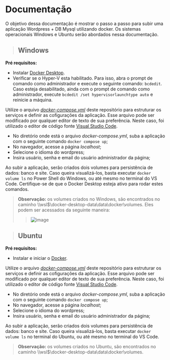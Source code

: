 # Documentação

O objetivo dessa documentação é mostrar o passo a passo para subir uma aplicação Wordpress + DB Mysql utilizando docker. Os sistemas operacionais Windows e Ubuntu serão abordados nessa documentação.


> ## Windows  

**Pré requisitos:**
* Instalar [Docker Desktop](https://docs.docker.com/desktop/install/windows-install/). 
* Verificar se o Hyper-V esta habilitado. Para isso, abra o prompt de comando como administrador e execute o seguinte comando: `bcdedit`.
Caso esteja desabilitado, ainda com o prompt de comando como administrador, execute `bcdedit /set hypervisorlaunchtype auto` e reinicie a máquina.

Utilize o arquivo *[docker-compose.yml](https://github.com/samucosta13/compass-docker/blob/main/docker-compose.yml)* deste repositório para estruturar os serviços e definir as cofigurações da aplicação. Esse arquivo pode ser modificado por qualquer editor de texto de sua preferência. Neste caso, foi utilizado o editor de código fonte [Visual Studio Code](https://code.visualstudio.com/download).  
  
* No diretório onde está o arquivo *docker-compose.yml*, suba a aplicação com o seguinte comando `docker compose up`;
* No navegador, acesse a página *localhost*;
* Selecione o idioma do wordpress;
* Insira usuário, senha e email do usuário administrador da página;

Ao subir a aplicação, serão criados dois volumes para persistência de dados: banco e site. Caso queira visualizá-los, basta executar `docker volume ls` no Power Shell do Windows, ou até mesmo no terminal do VS Code. Certifique-se de que o Docker Desktop esteja ativo para rodar estes comandos.

>**Observação:** os volumes criados no Windows, são encontrados no caminho \\\wsl$\docker-desktop-data\data\docker\volumes. Eles podem ser acessados da seguinte maneira: 
>>![image](https://user-images.githubusercontent.com/62852333/196316460-3e359a90-7c2d-437f-bebd-067926f1d421.png)


> ## Ubuntu

**Pré requisitos:**
* Instalar e iniciar o [Docker](https://docs.docker.com/engine/install/ubuntu/).

Utilize o arquivo *[docker-compose.yml](https://github.com/samucosta13/compass-docker/blob/main/docker-compose.yml)* deste repositório para estruturar os serviços e definir as cofigurações da aplicação. Esse arquivo pode ser modificado por qualquer editor de texto de sua preferência. Neste caso, foi utilizado o editor de código fonte [Visual Studio Code](https://code.visualstudio.com/download).

* No diretório onde está o arquivo *docker-compose.yml*, suba a aplicação com o seguinte comando `docker compose up`;
* No navegador, acesse a página *localhost*;
* Selecione o idioma do wordpress;
* Insira usuário, senha e email do usuário administrador da página;

Ao subir a aplicação, serão criados dois volumes para persistência de dados: banco e site. Caso queira visualizá-los, basta executar `docker volume ls` no terminal do Ubuntu, ou até mesmo no terminal do VS Code.

>**Observação:** os volumes criados no Ubuntu, são encontrados no caminho \\\wsl$\docker-desktop-data\data\docker\volumes.

